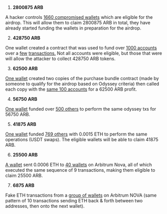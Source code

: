 1. **2800875 ARB**

A hacker controls <a href="sybils/hacker0.txt">1660 compromised wallets</a> which are eligible for the airdrop. This will allow them to claim 2800875 ARB in total, they have already started funding the wallets in preparation for the airdrop.

2. **428750 ARB**

One wallet created a contract that was used to fund over <a href="sybils/sybil1.txt">1000 accounts<a/> over a <a href="https://arbiscan.io/tx/0x5c25d1fe39c7fafcd93b0497946f8f4e86f0d9f5d38940943c64418e8d2ccf3f"> few</a> <a href="https://arbiscan.io/tx/0xaa04cf99be8d6c09c9c5c8cc08840de0fe8af7e261820627f6e5c33d26104612">transactions.</a> Not all accounts were eligible, but those that were will allow the attacker to collect 428750 ARB tokens.

3. **62500 ARB**

<a href="https://arbiscan.io/address/0xd7351f86b0940070f93857fef275c3fd7f669ca8">One wallet</a> created two copies of the purchase bundle contract (made by someone to qualify for the airdrop based on Odyssey criteria) then called each copy with the <a href="sybils/sybil2.txt">same 100 accounts</a> for a 62500 ARB profit.   

4. **56750 ARB**
  
<a href="https://arbiscan.io/txsInternal?a=0xf4df1e0d35940115ad0307282377ad6691076b64&p=19">One wallet</a> funded over <a href="sybils/sybil4.txt">500 others</a> to perform the same odyssey txs for 56750 ARB.

5. **41875 ARB**

<a href="https://arbiscan.io/address/0x4dca3852323ae417d4c7d735100a629130d50e90">One wallet</a> funded <a href="sybils/sybil3.txt">769 others</a> with 0.0015 ETH to perform the same operations (USDT swaps). The eligible wallets will be able to claim 41875 ARB.

6. **25500 ARB**
  
<a href="0xcfa5573783dbe9bf7029f2c54ac9badf0248cc9b">A wallet</a> sent 0.0006 ETH to <a href="sybils/sybil5.txt">40 wallets</a> on Arbitrum Nova, all of which executed the same sequence of 9 transactions, making them eligible to claim 25500 ARB.

7. **6875 ARB**
  
Fake ETH transactions from a <a href="sybils/sybil6.txt">group of wallets</a> on Arbitrum NOVA (same pattern of 10 transactions sending ETH back & forth between two addresses, then onto the next wallet).
